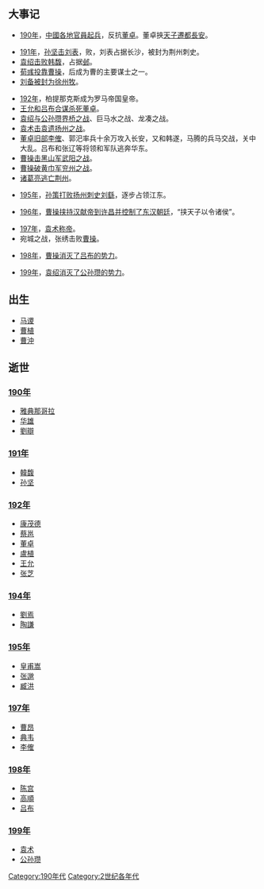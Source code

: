 ## 大事记

  - [190年](../Page/190年.md "wikilink")，[中國各地官員起兵](../Page/中国.md "wikilink")，反抗[董卓](../Page/董卓.md "wikilink")。董卓挾[天子遷都](../Page/天子.md "wikilink")[長安](../Page/长安.md "wikilink")。

<!-- end list -->

  - [191年](../Page/191年.md "wikilink")，[孙坚击](../Page/孙坚.md "wikilink")[刘表](../Page/刘表.md "wikilink")，败，刘表占据长沙，被封为荆州刺史。
  - [袁绍击败](../Page/袁绍.md "wikilink")[韩馥](../Page/韓馥.md "wikilink")，占据[邺](../Page/邺.md "wikilink")。
  - [荀彧投靠](../Page/荀彧.md "wikilink")[曹操](../Page/曹操.md "wikilink")，后成为曹的主要谋士之一。
  - [刘备被封为](../Page/刘备.md "wikilink")[徐州牧](../Page/徐州牧.md "wikilink")。

<!-- end list -->

  - [192年](../Page/192年.md "wikilink")，柏提那克斯成为罗马帝国皇帝。
  - [王允和](../Page/王允.md "wikilink")[吕布合谋杀死董卓](../Page/吕布.md "wikilink")。
  - [袁绍与公孙瓒界桥之战](../Page/袁绍.md "wikilink")、巨马水之战、龙凑之战。
  - [袁术击袁遗扬州之战](../Page/袁术.md "wikilink")。
  - [董卓旧部李傕](../Page/董卓.md "wikilink")、郭汜率兵十余万攻入长安，又和韩遂，马腾的兵马交战，关中大乱。吕布和张辽等将领和军队逃奔华东。
  - [曹操击黑山军武阳之战](../Page/曹操.md "wikilink")。
  - [曹操破黄巾军兖州之战](../Page/曹操.md "wikilink")。
  - [诸葛亮逃亡荆州](../Page/诸葛亮.md "wikilink")。

<!-- end list -->

  - [195年](../Page/195年.md "wikilink")，[孙策打败扬州刺史刘繇](../Page/孙策.md "wikilink")，逐步占领江东。

<!-- end list -->

  - [196年](../Page/196年.md "wikilink")，[曹操挟持汉献帝到许昌并控制了东汉朝廷](../Page/曹操.md "wikilink")，“挟天子以令诸侯”。

<!-- end list -->

  - [197年](../Page/197年.md "wikilink")，[袁术称帝](../Page/袁术.md "wikilink")。
  - 宛城之战，张绣击败[曹操](../Page/曹操.md "wikilink")。

<!-- end list -->

  - [198年](../Page/198年.md "wikilink")，[曹操消灭了](../Page/曹操.md "wikilink")[吕布的势力](../Page/吕布.md "wikilink")。

<!-- end list -->

  - [199年](../Page/199年.md "wikilink")，[袁绍消灭了公孙瓒的势力](../Page/袁绍.md "wikilink")。

## 出生

  - [马谡](../Page/马谡.md "wikilink")
  - [曹植](../Page/曹植.md "wikilink")
  - [曹沖](../Page/曹沖.md "wikilink")

## 逝世

### [190年](../Page/190年.md "wikilink")

  - [雅典那哥拉](../Page/雅典那哥拉.md "wikilink")
  - [华雄](../Page/华雄.md "wikilink")
  - [劉辯](../Page/劉辯.md "wikilink")

### [191年](../Page/191年.md "wikilink")

  - [韓馥](../Page/韓馥.md "wikilink")
  - [孙坚](../Page/孙坚.md "wikilink")

### [192年](../Page/192年.md "wikilink")

  - [康茂德](../Page/康茂德.md "wikilink")
  - [蔡邕](../Page/蔡邕.md "wikilink")
  - [董卓](../Page/董卓.md "wikilink")
  - [盧植](../Page/盧植.md "wikilink")
  - [王允](../Page/王允.md "wikilink")
  - [张芝](../Page/张芝.md "wikilink")

### [194年](../Page/194年.md "wikilink")

  - [劉焉](../Page/劉焉_\(益州牧\).md "wikilink")
  - [陶謙](../Page/陶謙.md "wikilink")

### [195年](../Page/195年.md "wikilink")

  - [皇甫嵩](../Page/皇甫嵩.md "wikilink")
  - [张邈](../Page/张邈.md "wikilink")
  - [臧洪](../Page/臧洪.md "wikilink")

### [197年](../Page/197年.md "wikilink")

  - [曹昂](../Page/曹昂.md "wikilink")
  - [典韦](../Page/典韦.md "wikilink")
  - [李傕](../Page/李傕.md "wikilink")

### [198年](../Page/198年.md "wikilink")

  - [陈宫](../Page/陈宫.md "wikilink")
  - [高順](../Page/高順.md "wikilink")
  - [吕布](../Page/吕布.md "wikilink")

### [199年](../Page/199年.md "wikilink")

  - [袁术](../Page/袁术.md "wikilink")
  - [公孙瓒](../Page/公孙瓒.md "wikilink")

[Category:190年代](https://zh.wikipedia.org/wiki/Category:190年代 "wikilink")
[Category:2世纪各年代](https://zh.wikipedia.org/wiki/Category:2世纪各年代 "wikilink")